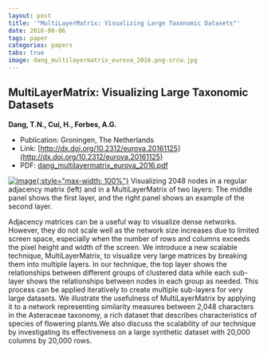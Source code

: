 ```yaml
---
layout: post
title: '"MultiLayerMatrix: Visualizing Large Taxonomic Datasets"'
date: 2016-06-06
tags: paper
categories: papers
tabs: true
image: dang_multilayermatrix_eurova_2016.png-srcw.jpg
---
```


## MultiLayerMatrix: Visualizing Large Taxonomic Datasets
**Dang, T.N., Cui, H., Forbes, A.G.**
- Publication: Groningen, The Netherlands
- Link: [http://dx.doi.org/10.2312/eurova.20161125](http://dx.doi.org/10.2312/eurova.20161125)
- PDF: [dang_multilayermatrix_eurova_2016.pdf](/documents/dang_multilayermatrix_eurova_2016.pdf)


[![image](https://www.evl.uic.edu/output/originals/dang_multilayermatrix_eurova_2016.png-srcw.jpg){:style="max-width: 100%"}](https://www.evl.uic.edu/output/originals/dang_multilayermatrix_eurova_2016.png-srcw.jpg)
Visualizing 2048 nodes in a regular adjacency matrix (left) and in a MultiLayerMatrix of two layers: The middle panel shows the first layer, and the right panel shows an example of the second layer.

Adjacency matrices can be a useful way to visualize dense networks. However, they do not scale well as the network size increases due to limited screen space, especially when the number of rows and columns exceeds the pixel height and width of the screen. We introduce a new scalable technique, MultiLayerMatrix, to visualize very large matrices by breaking them into multiple layers. In our technique, the top layer shows the relationships between different groups of clustered data while each sub-layer shows the relationships between nodes in each group as needed. This process can be applied iteratively to create multiple sub-layers for very large datasets. We illustrate the usefulness of MultiLayerMatrix by applying it to a network representing similarity measures between 2,048 characters in the Asteraceae taxonomy, a rich dataset that describes characteristics of species of flowering plants.We also discuss the scalability of our technique by investigating its effectiveness on a large synthetic dataset with 20,000 columns by 20,000 rows.